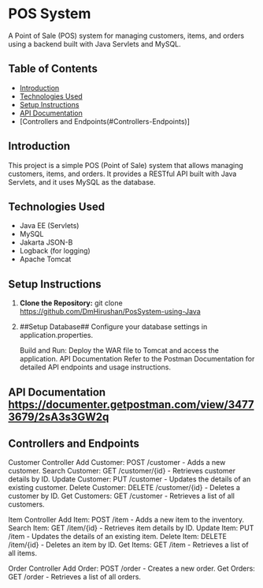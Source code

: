 # POS System

A Point of Sale (POS) system for managing customers, items, and orders using a backend built with Java Servlets and MySQL.

## Table of Contents
- [Introduction](#introduction)
- [Technologies Used](#technologies-used)
- [Setup Instructions](#setup-instructions)
- [API Documentation](#api-documentation)
- [Controllers and Endpoints(#Controllers-Endpoints)]

## Introduction

This project is a simple POS (Point of Sale) system that allows managing customers, items, and orders. It provides a RESTful API built with Java Servlets, and it uses MySQL as the database.

## Technologies Used

- Java EE (Servlets)
- MySQL
- Jakarta JSON-B
- Logback (for logging)
- Apache Tomcat

## Setup Instructions

1. **Clone the Repository:**
   git clone https://github.com/DmHirushan/PosSystem-using-Java

2. ##Setup Database##
   Configure your database settings in application.properties.

   Build and Run: Deploy the WAR file to Tomcat and access the application.
   API Documentation
   Refer to the Postman Documentation for detailed API endpoints and usage instructions.


## API Documentation https://documenter.getpostman.com/view/34773679/2sA3s3GW2q

## Controllers and Endpoints

Customer Controller
Add Customer: POST /customer - Adds a new customer.
Search Customer: GET /customer/{id} - Retrieves customer details by ID.
Update Customer: PUT /customer - Updates the details of an existing customer.
Delete Customer: DELETE /customer/{id} - Deletes a customer by ID.
Get Customers: GET /customer - Retrieves a list of all customers.

Item Controller
Add Item: POST /item - Adds a new item to the inventory.
Search Item: GET /item/{id} - Retrieves item details by ID.
Update Item: PUT /item - Updates the details of an existing item.
Delete Item: DELETE /item/{id} - Deletes an item by ID.
Get Items: GET /item - Retrieves a list of all items.

Order Controller
Add Order: POST /order - Creates a new order.
Get Orders: GET /order - Retrieves a list of all orders.


